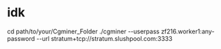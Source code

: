 # idk
cd path/to/your/Cgminer_Folder
./cgminer --userpass zf216.worker1:any-password --url stratum+tcp://stratum.slushpool.com:3333
